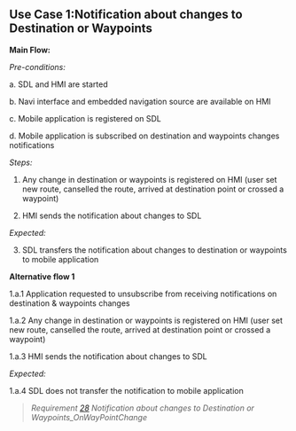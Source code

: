 ## Use Case 1:Notification about changes to Destination or Waypoints

**Main Flow:**

_Pre-conditions:_

a. SDL and HMI are started

b. Navi interface and embedded navigation source are available on HMI

c. Mobile application is registered on SDL

d. Mobile application is subscribed on destination and waypoints changes notifications

_Steps:_

1. Any change in destination or waypoints is registered on HMI (user set new route, canselled the route, arrived at destination point or crossed a waypoint)

2. HMI sends the notification about changes to SDL

_Expected:_

3. SDL transfers the notification about changes to destination or waypoints to mobile application

**Alternative flow 1**

1.a.1 Application requested to unsubscribe from receiving notifications on destination & waypoints changes

1.a.2 Any change in destination or waypoints is registered on HMI (user set new route, canselled the route, arrived at destination point or crossed a waypoint)

1.a.3 HMI sends the notification about changes to SDL

_Expected:_

1.a.4 SDL does not transfer the notification to mobile application

> _Requirement [28](https://github.com/smartdevicelink/sdl_requirements/issues/28) Notification about changes to Destination or Waypoints_OnWayPointChange_
